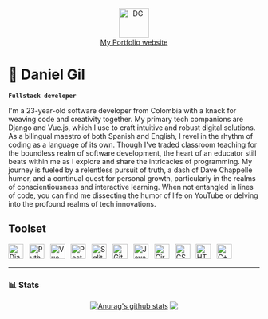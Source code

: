 <div align="center">
  <a href="https://flac.pythonanywhere.com/">
    <img alt="DG" width="60px" height="60px" src="https://flac.pythonanywhere.com/static/website/android-chrome-512x512.png"/>
    <br>
    My Portfolio website
  </a>
</div>

# 🧠 Daniel Gil

**`Fullstack developer`**

I'm a 23-year-old software developer from Colombia with a knack for weaving code and creativity together. My primary tech companions are Django and Vue.js, which I use to craft intuitive and robust digital solutions. As a bilingual maestro of both Spanish and English, I revel in the rhythm of coding as a language of its own. Though I've traded classroom teaching for the boundless realm of software development, the heart of an educator still beats within me as I explore and share the intricacies of programming. My journey is fueled by a relentless pursuit of truth, a dash of Dave Chappelle humor, and a continual quest for personal growth, particularly in the realms of conscientiousness and interactive learning. When not entangled in lines of code, you can find me dissecting the humor of life on YouTube or delving into the profound realms of tech innovations.

## Toolset

<img alt="Django" width="30px" src="https://cdn.jsdelivr.net/gh/devicons/devicon/icons/django/django-plain.svg" />&nbsp;&nbsp;
<img alt="Python" width="30px" src="https://cdn.jsdelivr.net/gh/devicons/devicon/icons/python/python-plain.svg" />&nbsp;&nbsp;
<img alt="Vue" width="30px" src="https://cdn.jsdelivr.net/gh/devicons/devicon/icons/vuejs/vuejs-original.svg" />&nbsp;&nbsp;
<img alt="PostgreSQL" width="30px" src="https://cdn.jsdelivr.net/gh/devicons/devicon/icons/postgresql/postgresql-original.svg" />&nbsp;&nbsp;
<img alt="Sqlite" width="30px" src="https://cdn.jsdelivr.net/gh/devicons/devicon/icons/sqlite/sqlite-original.svg"/>&nbsp;&nbsp;
<img alt="Git" width="30px" src="https://cdn.jsdelivr.net/gh/devicons/devicon/icons/git/git-original.svg" />&nbsp;&nbsp;
<img alt="JavaScript" width="30px" src="https://cdn.jsdelivr.net/gh/devicons/devicon/icons/javascript/javascript-plain.svg" />&nbsp;&nbsp;
<img alt="CircleCI" width="30px" src="https://cdn.jsdelivr.net/gh/devicons/devicon/icons/circleci/circleci-plain.svg" />&nbsp;&nbsp;
<img alt="CSS" width="30px" src="https://cdn.jsdelivr.net/gh/devicons/devicon/icons/css3/css3-plain.svg" />&nbsp;&nbsp;
<img alt="HTML" width="30px" src="https://cdn.jsdelivr.net/gh/devicons/devicon/icons/html5/html5-plain.svg" />&nbsp;&nbsp;
<img alt="C++" width="30px" src="https://cdn.jsdelivr.net/gh/devicons/devicon/icons/cplusplus/cplusplus-line.svg"/>&nbsp;&nbsp;

---
### 📊 Stats

<div align="center">
  <a href="https://github.com/srd4/github-readme-stats"><img align="center" src="https://github-readme-stats.vercel.app/api?username=srd4&show_icons=true&include_all_commits=true&theme=outrun&hide_border=true" alt="Anurag's github stats" /></a> <a href="https://github.com/srd4/github-readme-stats"><img align="center" src="https://github-readme-stats.vercel.app/api/top-langs/?username=srd4&layout=compact&theme=outrun&hide_border=true" /></a>
</div>




